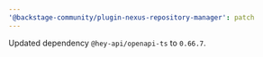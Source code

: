```yaml
---
'@backstage-community/plugin-nexus-repository-manager': patch
---
```


Updated dependency `@hey-api/openapi-ts` to `0.66.7`.
